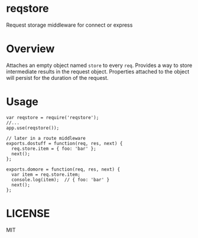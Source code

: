reqstore
========

Request storage middleware for connect or express

Overview
========

Attaches an empty object named `store` to every `req`. Provides a way to store intermediate results in the request object. Properties attached to the object will persist for the duration of the request.

Usage
=====
````
var reqstore = require('reqstore');
//...
app.use(reqstore());

// later in a route middleware
exports.dostuff = function(req, res, next) {
  req.store.item = { foo: 'bar' };
  next();
};

exports.domore = function(req, res, next) {
  var item = req.store.item;
  console.log(item);  // { foo: 'bar' }
  next();
};
````

LICENSE
=======

MIT
